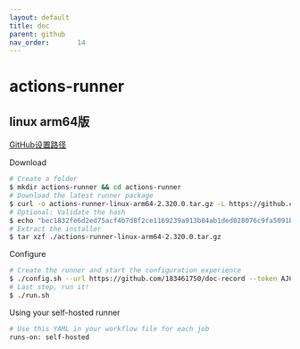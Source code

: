 ```yaml
---
layout: default
title: doc
parent: github
nav_order:       14
---
```


# actions-runner

## linux arm64版

[GitHub设置路径](https://github.com/183461750/doc-record/settings/actions/runners/new?arch=arm64&os=linux)

Download

```bash
# Create a folder
$ mkdir actions-runner && cd actions-runner
# Download the latest runner package
$ curl -o actions-runner-linux-arm64-2.320.0.tar.gz -L https://github.com/actions/runner/releases/download/v2.320.0/actions-runner-linux-arm64-2.320.0.tar.gz
# Optional: Validate the hash
$ echo "bec1832fe6d2ed75acf4b7d8f2ce1169239a913b84ab1ded028076c9fa5091b8  actions-runner-linux-arm64-2.320.0.tar.gz" | shasum -a 256 -c
# Extract the installer
$ tar xzf ./actions-runner-linux-arm64-2.320.0.tar.gz
```

Configure

```bash
# Create the runner and start the configuration experience
$ ./config.sh --url https://github.com/183461750/doc-record --token AJCNPVIBLPPE3QLBOZQHPALHCPCYW
# Last step, run it!
$ ./run.sh
```

Using your self-hosted runner

```bash
# Use this YAML in your workflow file for each job
runs-on: self-hosted
```

